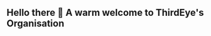 ## Hello there 👋 A warm welcome to ThirdEye's Organisation
 
<!--

**त्रिनेत्रस्य परमशक्तिः**

🙋‍♀️ Welcome to ThirdEye – a dynamic GitHub organization where the brilliance of multi-domain coders converges. Inspired by the mystique and intuition associated with the Third Eye, we're more than just a group; we're a community driven by innovation and powered by smart ideas and cutting-edge technology.

🌈 **Contribution Guidelines**: At ThirdEye, we believe in collaborative development. Contributions to our projects are encouraged and can be made by engaging with members of our organization across various projects. Together, we strive to push boundaries and create impactful solutions.

👩‍💻 **Useful Resources**: As a member of ThirdEye, you'll have access to a range of projects spanning different domains. Some projects will be made available to the public, while access to private repositories will be granted upon project completion. Join us on this exciting journey of exploration and discovery.

🍿 **Fun Facts**: Did you know? ThirdEye draws inspiration from legendary groups like lulzsec and anonymous, as well as esteemed seniors such as Dragon Sir (Anant Vijay Sir), Yash Goyal Sir, and many others. Our collective vision is fueled by the spirit of innovation and the pursuit of excellence.

🧙 **Remember**: With the power of Markdown, you can unleash your creativity and showcase your projects with style. Explore the possibilities and embark on your coding adventures with ThirdEye.

Join us and discover how together, with the power of collaboration and innovation, we can shape the future of technology.-->
